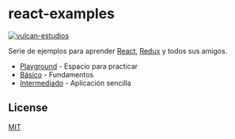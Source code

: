 # react-examples

[![vulcan-estudios](https://img.shields.io/badge/vulcan_estudios-project-db8836.svg)](http://vulcanst.co)

Serie de ejemplos para aprender [React](http://facebook.github.io/react), [Redux](http://redux.js.org) y todos sus amigos.

- [Playground](./play) - Espacio para practicar
- [Básico](./basic) - Fundamentos
- [Intermediado](./intermediate) - Aplicación sencilla

## License

[MIT](./LICENSE)
